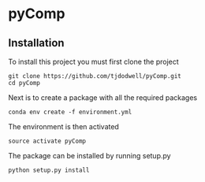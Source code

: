 # pyComp

## Installation

To install this project you must first clone the project

```
git clone https://github.com/tjdodwell/pyComp.git
cd pyComp
```

Next is to create a package with all the required packages

```
conda env create -f environment.yml
```

The environment is then activated

```
source activate pyComp
```

The package can be installed by running setup.py

```
python setup.py install
```

